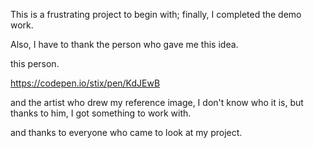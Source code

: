 This is a frustrating project to begin with; finally, I completed the demo work.

Also, I have to thank the person who gave me this idea.

this person.

https://codepen.io/stix/pen/KdJEwB

and the artist who drew my reference image, I don't know who it is, but thanks to him, I got something to work with.

and thanks to everyone who came to look at my project.
